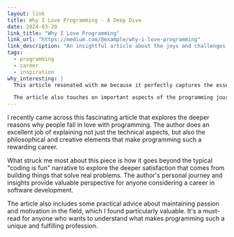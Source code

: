 ```yaml
---
layout: link
title: Why I Love Programming - A Deep Dive
date: 2024-03-20
link_title: "Why I Love Programming"
link_url: "https://medium.com/@example/why-i-love-programming"
link_description: "An insightful article about the joys and challenges of programming"
tags:
  - programming
  - career
  - inspiration
why_interesting: |
  This article resonated with me because it perfectly captures the essence of why many of us are drawn to programming. The author's perspective on problem-solving and creativity in software development aligns with my own experiences. I particularly enjoyed the section about how programming teaches us to break down complex problems into manageable pieces.

  The article also touches on important aspects of the programming journey that aren't often discussed, such as the importance of community and continuous learning. It's a great read for both beginners and experienced developers alike.
---
```


I recently came across this fascinating article that explores the deeper reasons why people fall in love with programming. The author does an excellent job of explaining not just the technical aspects, but also the philosophical and creative elements that make programming such a rewarding career.

What struck me most about this piece is how it goes beyond the typical "coding is fun" narrative to explore the deeper satisfaction that comes from building things that solve real problems. The author's personal journey and insights provide valuable perspective for anyone considering a career in software development.

The article also includes some practical advice about maintaining passion and motivation in the field, which I found particularly valuable. It's a must-read for anyone who wants to understand what makes programming such a unique and fulfilling profession. 